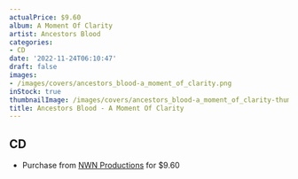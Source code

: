 ```yaml
---
actualPrice: $9.60
album: A Moment Of Clarity
artist: Ancestors Blood
categories:
- CD
date: '2022-11-24T06:10:47'
draft: false
images:
- /images/covers/ancestors_blood-a_moment_of_clarity.png
inStock: true
thumbnailImage: /images/covers/ancestors_blood-a_moment_of_clarity-thumb.png
title: Ancestors Blood - A Moment Of Clarity
---
```


## CD
* Purchase from [NWN Productions](http://shop.nwnprod.com/index.php?route=product/product&path=93&product_id=25314&sort=pd.name&order=ASC) for $9.60
